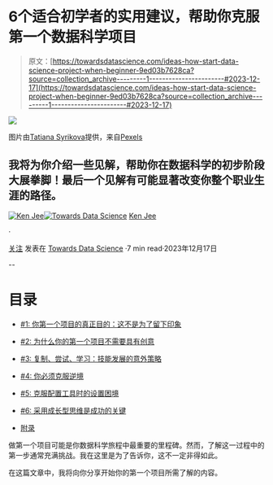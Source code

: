# 6个适合初学者的实用建议，帮助你克服第一个数据科学项目

> 原文：[https://towardsdatascience.com/ideas-how-start-data-science-project-when-beginner-9ed03b7628ca?source=collection_archive---------1-----------------------#2023-12-17](https://towardsdatascience.com/ideas-how-start-data-science-project-when-beginner-9ed03b7628ca?source=collection_archive---------1-----------------------#2023-12-17)

![](../Images/16021b96807850880453e0d92ceb1cca.png)

图片由[Tatiana Syrikova](https://www.pexels.com/@tatianasyrikova/)提供，来自[Pexels](https://www.pexels.com/photo/from-above-crop-female-typing-on-keyboard-of-computer-near-tea-on-planner-at-home-3975586/)

## 我将为你介绍一些见解，帮助你在数据科学的初步阶段大展拳脚！最后一个见解有可能显著改变你整个职业生涯的路径。

[](https://medium.com/@kenneth.b.jee?source=post_page-----9ed03b7628ca--------------------------------)[![Ken Jee](../Images/61a9c8a3bade06b43de0e3d7a3099bf7.png)](https://medium.com/@kenneth.b.jee?source=post_page-----9ed03b7628ca--------------------------------)[](https://towardsdatascience.com/?source=post_page-----9ed03b7628ca--------------------------------)[![Towards Data Science](../Images/a6ff2676ffcc0c7aad8aaf1d79379785.png)](https://towardsdatascience.com/?source=post_page-----9ed03b7628ca--------------------------------) [Ken Jee](https://medium.com/@kenneth.b.jee?source=post_page-----9ed03b7628ca--------------------------------)

·

[关注](https://medium.com/m/signin?actionUrl=https%3A%2F%2Fmedium.com%2F_%2Fsubscribe%2Fuser%2F6ee1f7466557&operation=register&redirect=https%3A%2F%2Ftowardsdatascience.com%2Fideas-how-start-data-science-project-when-beginner-9ed03b7628ca&user=Ken+Jee&userId=6ee1f7466557&source=post_page-6ee1f7466557----9ed03b7628ca---------------------post_header-----------) 发表在 [Towards Data Science](https://towardsdatascience.com/?source=post_page-----9ed03b7628ca--------------------------------) ·7 min read·2023年12月17日[](https://medium.com/m/signin?actionUrl=https%3A%2F%2Fmedium.com%2F_%2Fvote%2Ftowards-data-science%2F9ed03b7628ca&operation=register&redirect=https%3A%2F%2Ftowardsdatascience.com%2Fideas-how-start-data-science-project-when-beginner-9ed03b7628ca&user=Ken+Jee&userId=6ee1f7466557&source=-----9ed03b7628ca---------------------clap_footer-----------)

--

[](https://medium.com/m/signin?actionUrl=https%3A%2F%2Fmedium.com%2F_%2Fbookmark%2Fp%2F9ed03b7628ca&operation=register&redirect=https%3A%2F%2Ftowardsdatascience.com%2Fideas-how-start-data-science-project-when-beginner-9ed03b7628ca&source=-----9ed03b7628ca---------------------bookmark_footer-----------)

# 目录

+   [#1: 你第一个项目的真正目的：这不是为了留下印象](#ae6f)

+   [#2: 为什么你的第一个项目不需要具有创意](#8f6d)

+   [#3: 复制、尝试、学习：技能发展的意外策略](#c21c)

+   [#4: 你必须克服逆境](#b334)

+   [#5: 克服配置工具时的设置困境](#6759)

+   [#6: 采用成长型思维是成功的关键](#17a9)

+   [附录](#8328)

做第一个项目可能是你数据科学旅程中最重要的里程碑。然而，了解这一过程中的第一步通常充满挑战。我在这里是为了告诉你，这不一定非得如此。

在这篇文章中，我将向你分享开始你的第一个项目所需了解的内容。
